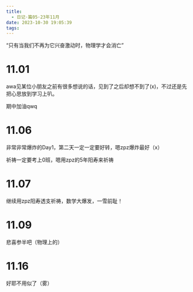 ```yaml
---
title:
  - 日记·篇05·23年11月
date: 2023-10-30 19:05:39
tags:
---
```

“只有当我们不再为它兴奋激动时，物理学才会消亡”
<!--more-->
<h1>11.01</h1>
<p>awa见某位小朋友之前有很多想说的话，见到了之后却想不到了(x)，不过还是先把心思放到学习上叭。<p>
<p>期中加油qwq<p>
<h1>11.06</h1>
<p>非常非常爆炸的Day1，第二天一定一定要好转，嗯zpz爆炸最好（x）<p>
<p>祈祷一定要考上0班，嗯用zpz的5年阳寿来祈祷<p>
<h1>11.07</h1>
<p>继续用zpz阳寿透支祈祷，数学大爆发，一雪前耻！<p>
<h1>11.09</h1>
<p>悲喜参半吧（物理上的）<p>
<h1>11.16</h1>
<p>好耶不用似了（雾）<p>